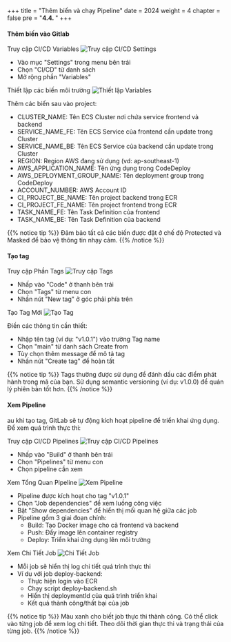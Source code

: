 +++
title = "Thêm biến và chạy Pipeline"
date = 2024
weight = 4
chapter = false
pre = "<b>4.4. </b>"
+++

#### Thêm biến vào Gitlab
Truy cập CI/CD Variables
![Truy cập CI/CD Settings](/images/4-cicd-gitlab/4.4.3.png)

- Vào mục "Settings" trong menu bên trái
- Chọn "CI/CD" từ danh sách
- Mở rộng phần "Variables"

Thiết lập các biến môi trường
![Thiết lập Variables](/images/4-cicd-gitlab/4.4.4.png)

Thêm các biến sau vào project:
- CLUSTER_NAME: Tên ECS Cluster nơi chứa service frontend và backend
- SERVICE_NAME_FE: Tên ECS Service của frontend cần update trong Cluster
- SERVICE_NAME_BE: Tên ECS Service của backend cần update trong Cluster
- REGION: Region AWS đang sử dụng (vd: ap-southeast-1)
- AWS_APPLICATION_NAME: Tên ứng dụng trong CodeDeploy
- AWS_DEPLOYMENT_GROUP_NAME: Tên deployment group trong CodeDeploy
- ACCOUNT_NUMBER: AWS Account ID
- CI_PROJECT_BE_NAME: Tên project backend trong ECR
- CI_PROJECT_FE_NAME: Tên project frontend trong ECR
- TASK_NAME_FE: Tên Task Definition của frontend
- TASK_NAME_BE: Tên Task Definition của backend

{{% notice tip %}}
Đảm bảo tất cả các biến được đặt ở chế độ Protected và Masked để bảo vệ thông tin nhạy cảm.
{{% /notice %}}

#### Tạo tag

Truy cập Phần Tags
![Truy cập Tags](/images/4-cicd-gitlab/4.4.1.png)

- Nhấp vào "Code" ở thanh bên trái
- Chọn "Tags" từ menu con
- Nhấn nút "New tag" ở góc phải phía trên

Tạo Tag Mới
![Tạo Tag](/images/4-cicd-gitlab/4.4.2.png)

Điền các thông tin cần thiết:
- Nhập tên tag (ví dụ: "v1.0.1") vào trường Tag name
- Chọn "main" từ danh sách Create from
- Tùy chọn thêm message để mô tả tag
- Nhấn nút "Create tag" để hoàn tất

{{% notice tip %}}
Tags thường được sử dụng để đánh dấu các điểm phát hành trong mã của bạn. Sử dụng semantic versioning (ví dụ: v1.0.0) để quản lý phiên bản tốt hơn.
{{% /notice %}}

#### Xem Pipeline
au khi tạo tag, GitLab sẽ tự động kích hoạt pipeline để triển khai ứng dụng. Để xem quá trình thực thi:

Truy cập CI/CD Pipelines
![Truy cập CI/CD Pipelines](/images/4-cicd-gitlab/4.4.5.png)

- Nhấp vào "Build" ở thanh bên trái
- Chọn "Pipelines" từ menu con
- Chọn pipeline cần xem

Xem Tổng Quan Pipeline
![Xem Pipeline](/images/4-cicd-gitlab/4.4.6.png)

- Pipeline được kích hoạt cho tag "v1.0.1"
- Chọn "Job dependencies" để xem luồng công việc
- Bật "Show dependencies" để hiển thị mối quan hệ giữa các job
- Pipeline gồm 3 giai đoạn chính:
  + Build: Tạo Docker image cho cả frontend và backend
  + Push: Đẩy image lên container registry
  + Deploy: Triển khai ứng dụng lên môi trường

Xem Chi Tiết Job
![Chi Tiết Job](/images/4-cicd-gitlab/4.4.7.png)

- Mỗi job sẽ hiển thị log chi tiết quá trình thực thi
- Ví dụ với job deploy-backend:
  + Thực hiện login vào ECR
  + Chạy script deploy-backend.sh
  + Hiển thị deploymentId của quá trình triển khai
  + Kết quả thành công/thất bại của job

{{% notice tip %}}
  Màu xanh cho biết job thực thi thành công. Có thể click vào từng job để xem log chi tiết. Theo dõi thời gian thực thi và trạng thái của từng job.
{{% /notice %}}